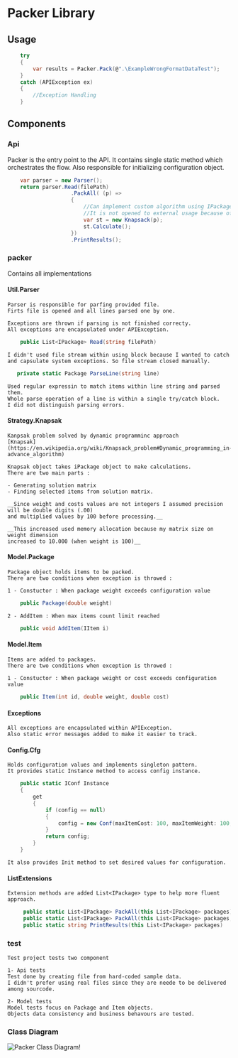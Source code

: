 # Packer Library

## Usage

```csharp
    try
    {
        var results = Packer.Pack(@".\ExampleWrongFormatDataTest");
    }
    catch (APIException ex)
    { 
        //Exception Handling
    }
```

## Components

### Api

Packer is the entry point to the API. 
It contains single static method which orchestrates the flow.
Also responsible for initializing configuration object.

```csharp
    var parser = new Parser();
    return parser.Read(filePath)
                    .PackAll( (p) => 
                    {
                        //Can implement custom algorithm using IPackage object.
                        //It is not opened to external usage because of project requirements
                        var st = new Knapsack(p);
                        st.Calculate();
                    })
                    .PrintResults();    

```
### packer

Contains all implementations

#### Util.Parser
    Parser is responsible for parfing provided file.
    Firts file is opened and all lines parsed one by one.

    Exceptions are thrown if parsing is not finished correcty.
    All exceptions are encapsulated under APIException.

```csharp
    public List<IPackage> Read(string filePath)
```
    I didn't used file stream within using block because I wanted to catch and capsulate system exceptions. So file stream closed manually.

```csharp
   private static Package ParseLine(string line)
```
    Used regular expressin to match items within line string and parsed them.
    Whole parse operation of a line is within a single try/catch block.
    I did not distinguish parsing errors. 

#### Strategy.Knapsak

    Kanpsak problem solved by dynamic programminc approach 
    [Knapsak](https://en.wikipedia.org/wiki/Knapsack_problem#Dynamic_programming_in-advance_algorithm)

    Knapsak object takes iPackage object to make calculations.
    There are two main parts :

    - Generating solution matrix
    - Finding selected items from solution matrix.

    __Since weight and costs values are not integers I assumed precision will be double digits (.00) 
    and multiplied values by 100 before processing.__

    __This increased used memory allocation because my matrix size on weight dimension 
    increased to 10.000 (when weight is 100)__


#### Model.Package

    Package object holds items to be packed. 
    There are two conditions when exception is throwed :

    1 - Constuctor : When package weight exceeds configuration value
```csharp
    public Package(double weight)
```
    2 - AddItem : When max items count limit reached
```csharp
    public void AddItem(IItem i)
```

#### Model.Item

    Items are added to packages. 
    There are two conditions when exception is throwed :
    
    1 - Constuctor : When package weight or cost exceeds configuration value
```csharp
    public Item(int id, double weight, double cost)
```

#### Exceptions

    All exceptions are encapsulated within APIException.
    Also static error messages added to make it easier to track.

#### Config.Cfg
    Holds configuration values and implements singleton pattern.
    It provides static Instance method to access config instance.

```csharp
    public static IConf Instance
    {
        get
        {
            if (config == null)
            {
                config = new Conf(maxItemCost: 100, maxItemWeight: 100, maxPackageWeight: 100, maxItemCount: 15);
            }
            return config;
        }
    }
```
    It also provides Init method to set desired values for configuration.


#### ListExtensions

    Extension methods are added List<IPackage> type to help more fluent approach.

```csharp
     public static List<IPackage> PackAll(this List<IPackage> packages)
     public static List<IPackage> PackAll(this List<IPackage> packages, Action<IPackage> f)
     public static string PrintResults(this List<IPackage> packages)
``` 

### test

    Test project tests two component

    1- Api tests
    Test done by creating file from hard-coded sample data. 
    I didn't prefer using real files since they are neede to be delivered among sourcode.

    2- Model tests
    Model tests focus on Package and Item objects. 
    Objects data consistency and business behavours are tested.

### Class Diagram

![Packer Class Diagram!](
http://www.plantuml.com/plantuml/png/jLZDRXit4BxxAOYSP4W6qWAzB1mrRc8NGYDOI0puKFH0BqSI4Iufa9Gb8_MxboEEY1rfjRPRrAVT-VdupS_CqleOelHntPYpsiWGn1H2a0i8ul8oQQAknsFnuqoalw7uaINFOYgtamZDFUZ5CefAXEYrNOWFuXs9t5n8AtIo4R2j4oIgZMvq3EzEW7roWKEXuDy0SP3aRLqKKYdHE0yYBfEaaLlTh1iXZN4RK3ly8A9BMX0hMNzF6UY2dsKL1XcNx9pVt5PiSkmr7Va0hHFff5FKlsWBC-ankclldMVOKsdcpZSonWIWP9HYe-DIMp7NvfZcJHBUhi0UusJ9PfaCHFHFA8rEU92Aa9wf1wvca-kKx5NKpkwBpuI39dT9bS5_7GbjBVYYhyhJUPTtlt7_KUU9PL6AoxylBfWvHV15XtYzZM13alMsCfRqofW1LJrKw7eveKgFprC6kUID02CnhwvgfFOcq1Hh_0fXRMBeeKR5BOL35VZZ8Elv8XbFFZaxxw8_mFBFP5nIaZkGfqw1kOCGmnwz9Hhi2xUROmzoLpX4UNHQjNJVm40TGNNfxfRURK8fv6IULydl20V-BWtHJ-_VlyeH5qU_6wNmo9FDzoHSFRX7U8Fxr7c8UE8lo2jSAGNgl_YcUeNertLq_kSJE3ixzFYiGoqzlXGe5isXF_Q2Njm-WlTQmRtptqCnEUWdLdQIyRfVRsMpCZ25nlcdpp9AL1SuRdJldLtSxFRPAKlSXE0fHRYqxfTWSQzP5s_SsgfZfXWEKRmG3VkYABT-CC1LkRSwb2LdtNh2NLlKQHkpeZLecDKoQwJ5nq6BKvL1HumCan8Bhc37L-dmyyDPdjZqP6lOdvyMtmBYU7nif-F_GkXWoKmxwi0viPj4dn4Zq0l6wbCCdiye8_Z1s55CMl1pMOEOj9hdHSezPnHrVpmlH_FS9eTmHEuqgudgu389j6zH-U2SOTgPTtDz0gwFViOi4yZ9Kc345wa7x8cl8DMjDK_v0uRYCSDyHNNJeaE_WQvs_cnZO34oeqIbJL8hR4jcU-U-xRviWuwFN2lL5q8hDkARperGTwoO5KyiIGClHV6tyuEXGH94V2GsVE3mE7hP3t__HFIDNby33BixQlX2JmqxkcDNhZnt-4IfBetIcrvD3TJgczE98yW1ozbvdtAK3wXQy6JVssx3ZeORlhxP2vdUqgKtHn_dyRYhQyciizCnxNH8pZozj4Vr3ojN8OdtkqMQUcraXEDlAxV43YVegWmyAMgPL3e-bSJq5r7pHSfQ8MJPdt-r9krGjl9GQxpXKwj-4EcoHZgFb-VYCSekmnBBW6AeA8BIACTv8C0RRSnKHg-tnnghzbE1uR6BLCbpBiJ-ZIzD7ygj7RkdwpxEx_wbDintIA_bNlPAC7w9oI3u7-d0Q0ijDtB0gEXSQYvyFli8Lk7l2Fy0)
